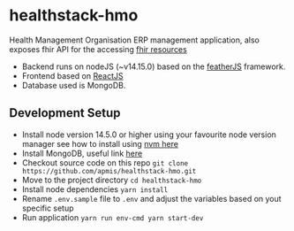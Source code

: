 # healthstack-hmo

Health Management Organisation ERP management application, also exposes fhir API for the accessing [fhir resources](https://hl7.org/FHIR/resourcelist.html)

- Backend runs on nodeJS (~v14.15.0) based on the [featherJS](https://docs.feathersjs.com) framework.
- Frontend based on [ReactJS](https://reactjs.org/)
- Database used is MongoDB.
## Development Setup

- Install node version 14.5.0 or higher using your favourite node version manager see how to install using [nvm here](https://github.com/nvm-sh/nvm)
- Install MongoDB, useful link [here](https://docs.mongodb.com/manual/installation)
- Checkout source code on this repo `git clone https://github.com/apmis/healthstack-hmo.git`
- Move to the project directory `cd healthstack-hmo` 
- Install node dependencies `yarn install`
- Rename `.env.sample` file to `.env` and adjust the variables based on yout specific setup
- Run application
`yarn run env-cmd yarn start-dev`





